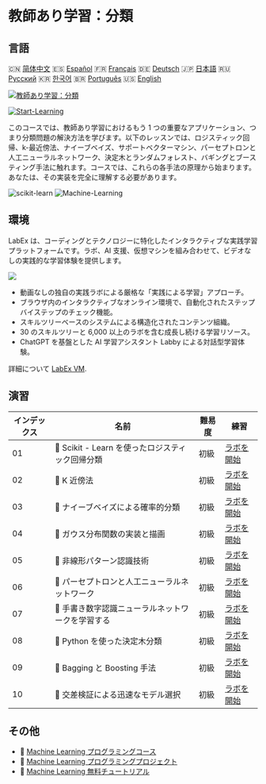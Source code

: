 # 教師あり学習：分類

## 言語

🇨🇳 [简体中文](README_zh.md) 🇪🇸 [Español](README_es.md) 🇫🇷 [Français](README_fr.md) 🇩🇪 [Deutsch](README_de.md) 🇯🇵 [日本語](README_ja.md) 🇷🇺 [Русский](README_ru.md) 🇰🇷 [한국어](README_ko.md) 🇧🇷 [Português](README_pt.md) 🇺🇸 [English](README.md) 

[![教師あり学習：分類](https://cover-creator.labex.io/supervised-learning-classification.png?lang=ja)](https://labex.io/ja/courses/supervised-learning-classification)

[![Start-Learning](https://img.shields.io/badge/Start-Learning-whitesmoke?style=for-the-badge)](https://labex.io/ja/courses/supervised-learning-classification)

このコースでは、教師あり学習におけるもう 1 つの重要なアプリケーション、つまり分類問題の解決方法を学びます。以下のレッスンでは、ロジスティック回帰、k-最近傍法、ナイーブベイズ、サポートベクターマシン、パーセプトロンと人工ニューラルネットワーク、決定木とランダムフォレスト、バギングとブースティング手法に触れます。コースでは、これらの各手法の原理から始まります。あなたは、その実装を完全に理解する必要があります。

![scikit-learn](https://img.shields.io/badge/scikit-learn-whitesmoke?style=for-the-badge&logo=scikit-learn)
![Machine-Learning](https://img.shields.io/badge/Machine-Learning-whitesmoke?style=for-the-badge&logo=machine-learning)


## 環境

LabEx は、コーディングとテクノロジーに特化したインタラクティブな実践学習プラットフォームです。ラボ、AI 支援、仮想マシンを組み合わせて、ビデオなしの実践的な学習体験を提供します。

![](https://tutorial-screenshot.getvm.io/images/vm-1725247253.png)

- 動画なしの独自の実践ラボによる厳格な「実践による学習」アプローチ。
- ブラウザ内のインタラクティブなオンライン環境で、自動化されたステップバイステップのチェック機能。
- スキルツリーベースのシステムによる構造化されたコンテンツ組織。
- 30 のスキルツリーと 6,000 以上のラボを含む成長し続ける学習リソース。
- ChatGPT を基盤とした AI 学習アシスタント Labby による対話型学習体験。

詳細について [LabEx VM](https://support.labex.io/using-labex/virtual-machine).

## 演習

|   インデックス | 名前                                              | 難易度   | 練習                                                                                                                              |
|----------------|---------------------------------------------------|----------|-----------------------------------------------------------------------------------------------------------------------------------|
|             01 | 📖 Scikit - Learn を使ったロジスティック回帰分類  | 初級     | <a target='_blank' href='https://labex.io/ja/labs/ml-logistic-regression-classification-with-scikit-learn-20800'>ラボを開始</a>   |
|             02 | 📖 K 近傍法                                       | 初級     | <a target='_blank' href='https://labex.io/ja/labs/ml-k-nearest-neighbor-algorithm-20796'>ラボを開始</a>                           |
|             03 | 📖 ナイーブベイズによる確率的分類                 | 初級     | <a target='_blank' href='https://labex.io/ja/labs/ml-probabilistic-classification-with-naive-bayes-20801'>ラボを開始</a>          |
|             04 | 📖 ガウス分布関数の実装と描画                     | 初級     | <a target='_blank' href='https://labex.io/ja/labs/implementation-of-gaussian-distribution-function-and-draw-20786'>ラボを開始</a> |
|             05 | 📖 非線形パターン認識技術                         | 初級     | <a target='_blank' href='https://labex.io/ja/labs/ml-nonlinear-pattern-recognition-techniques-20812'>ラボを開始</a>               |
|             06 | 📖 パーセプトロンと人工ニューラルネットワーク     | 初級     | <a target='_blank' href='https://labex.io/ja/labs/ml-perceptron-and-artificial-neural-network-20802'>ラボを開始</a>               |
|             07 | 📖 手書き数字認識ニューラルネットワークを学習する | 初級     | <a target='_blank' href='https://labex.io/ja/labs/ml-train-handwritten-digits-recognition-neural-network-20814'>ラボを開始</a>    |
|             08 | 📖 Python を使った決定木分類                      | 初級     | <a target='_blank' href='https://labex.io/ja/labs/ml-decision-tree-classification-with-python-20760'>ラボを開始</a>               |
|             09 | 📖 Bagging と Boosting 手法                       | 初級     | <a target='_blank' href='https://labex.io/ja/labs/ml-bagging-and-boosting-method-20749'>ラボを開始</a>                            |
|             10 | 📖 交差検証による迅速なモデル選択                 | 初級     | <a target='_blank' href='https://labex.io/ja/labs/ml-quickly-select-models-with-cross-validation-20807'>ラボを開始</a>            |

## その他

- 🔗 [Machine Learning プログラミングコース](https://github.com/labex-labs/awesome-programming-courses)
- 🔗 [Machine Learning プログラミングプロジェクト](https://github.com/labex-labs/awesome-programming-projects)
- 🔗 [Machine Learning 無料チュートリアル](https://github.com/labex-labs/ml-free-tutorials)

